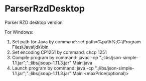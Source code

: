 # ParserRzdDesktop
Parser RZD desktop version

For Windows:
1. Set path for Java by command: set path=%path%;C:\Program Files\Java\jdk<set specify version>\bin
2. Set encoding CP1251 by command: chcp 1251
3. Compile program by command: javac -cp ".;libs/json-simple-1.1.jar";".;libs/jsoup-1.11.3.jar" Main.java
4. Launch program by command: java -cp ".;libs/json-simple-1.1.jar";".;libs/jsoup-1.11.3.jar" Main <from> <to> <date> <maxPrice(optional)>
